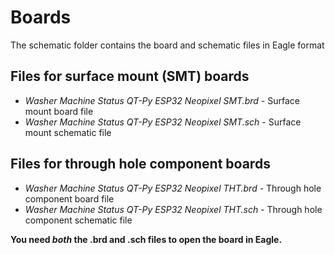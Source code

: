 # Boards
 The schematic folder contains the board and schematic files in Eagle format

## Files for surface mount (SMT) boards
- _Washer Machine Status QT-Py ESP32 Neopixel SMT.brd_ - Surface mount board file
- _Washer Machine Status QT-Py ESP32 Neopixel SMT.sch_ - Surface mount schematic file

## Files for through hole component boards
- _Washer Machine Status QT-Py ESP32 Neopixel THT.brd_ - Through hole component board file
- _Washer Machine Status QT-Py ESP32 Neopixel THT.sch_ - Through hole component schematic file

**You need _both_ the .brd and .sch files to open the board in Eagle.**